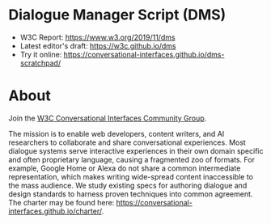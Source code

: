 # Dialogue Manager Script (DMS)
* W3C Report: https://www.w3.org/2019/11/dms
* Latest editor's draft: https://w3c.github.io/dms
* Try it online: https://conversational-interfaces.github.io/dms-scratchpad/

# About

Join the [W3C Conversational Interfaces Community Group](https://conversational-interfaces.github.io).

The mission is to enable web developers, content writers, and AI researchers to collaborate and share conversational experiences. Most dialogue systems serve interactive experiences in their own domain specific and often proprietary language, causing a fragmented zoo of formats. For example, Google Home or Alexa do not share a common intermediate representation, which makes writing wide-spread content inaccessible to the mass audience. We study existing specs for authoring dialogue and design standards to harness proven techniques into common agreement. The charter may be found here: https://conversational-interfaces.github.io/charter/.
